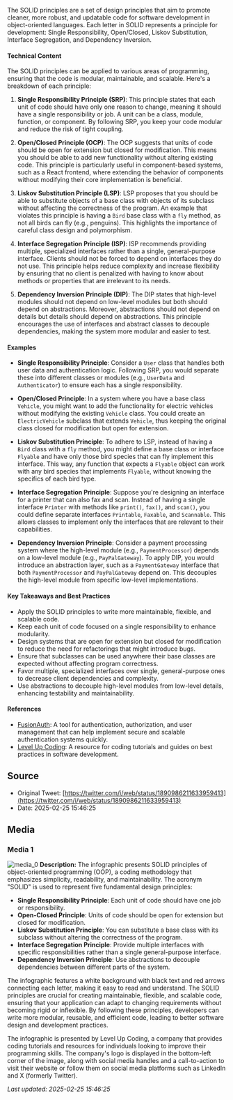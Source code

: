 The SOLID principles are a set of design principles that aim to promote cleaner, more robust, and updatable code for software development in object-oriented languages. Each letter in SOLID represents a principle for development: Single Responsibility, Open/Closed, Liskov Substitution, Interface Segregation, and Dependency Inversion.

#### Technical Content
The SOLID principles can be applied to various areas of programming, ensuring that the code is modular, maintainable, and scalable. Here's a breakdown of each principle:

1. **Single Responsibility Principle (SRP)**: This principle states that each unit of code should have only one reason to change, meaning it should have a single responsibility or job. A unit can be a class, module, function, or component. By following SRP, you keep your code modular and reduce the risk of tight coupling.

2. **Open/Closed Principle (OCP)**: The OCP suggests that units of code should be open for extension but closed for modification. This means you should be able to add new functionality without altering existing code. This principle is particularly useful in component-based systems, such as a React frontend, where extending the behavior of components without modifying their core implementation is beneficial.

3. **Liskov Substitution Principle (LSP)**: LSP proposes that you should be able to substitute objects of a base class with objects of its subclass without affecting the correctness of the program. An example that violates this principle is having a `Bird` base class with a `fly` method, as not all birds can fly (e.g., penguins). This highlights the importance of careful class design and polymorphism.

4. **Interface Segregation Principle (ISP)**: ISP recommends providing multiple, specialized interfaces rather than a single, general-purpose interface. Clients should not be forced to depend on interfaces they do not use. This principle helps reduce complexity and increase flexibility by ensuring that no client is penalized with having to know about methods or properties that are irrelevant to its needs.

5. **Dependency Inversion Principle (DIP)**: The DIP states that high-level modules should not depend on low-level modules but both should depend on abstractions. Moreover, abstractions should not depend on details but details should depend on abstractions. This principle encourages the use of interfaces and abstract classes to decouple dependencies, making the system more modular and easier to test.

#### Examples
- **Single Responsibility Principle**: Consider a `User` class that handles both user data and authentication logic. Following SRP, you would separate these into different classes or modules (e.g., `UserData` and `Authenticator`) to ensure each has a single responsibility.
  
- **Open/Closed Principle**: In a system where you have a base class `Vehicle`, you might want to add the functionality for electric vehicles without modifying the existing `Vehicle` class. You could create an `ElectricVehicle` subclass that extends `Vehicle`, thus keeping the original class closed for modification but open for extension.

- **Liskov Substitution Principle**: To adhere to LSP, instead of having a `Bird` class with a `fly` method, you might define a base class or interface `Flyable` and have only those bird species that can fly implement this interface. This way, any function that expects a `Flyable` object can work with any bird species that implements `Flyable`, without knowing the specifics of each bird type.

- **Interface Segregation Principle**: Suppose you're designing an interface for a printer that can also fax and scan. Instead of having a single interface `Printer` with methods like `print()`, `fax()`, and `scan()`, you could define separate interfaces `Printable`, `Faxable`, and `Scannable`. This allows classes to implement only the interfaces that are relevant to their capabilities.

- **Dependency Inversion Principle**: Consider a payment processing system where the high-level module (e.g., `PaymentProcessor`) depends on a low-level module (e.g., `PayPalGateway`). To apply DIP, you would introduce an abstraction layer, such as a `PaymentGateway` interface that both `PaymentProcessor` and `PayPalGateway` depend on. This decouples the high-level module from specific low-level implementations.

#### Key Takeaways and Best Practices
- Apply the SOLID principles to write more maintainable, flexible, and scalable code.
- Keep each unit of code focused on a single responsibility to enhance modularity.
- Design systems that are open for extension but closed for modification to reduce the need for refactorings that might introduce bugs.
- Ensure that subclasses can be used anywhere their base classes are expected without affecting program correctness.
- Favor multiple, specialized interfaces over single, general-purpose ones to decrease client dependencies and complexity.
- Use abstractions to decouple high-level modules from low-level details, enhancing testability and maintainability.

#### References
- [FusionAuth](https://fusionauth.io/): A tool for authentication, authorization, and user management that can help implement secure and scalable authentication systems quickly.
- [Level Up Coding](https://levelupcoding.com/): A resource for coding tutorials and guides on best practices in software development.
## Source

- Original Tweet: [https://twitter.com/i/web/status/1890986211633959413](https://twitter.com/i/web/status/1890986211633959413)
- Date: 2025-02-25 15:46:25


## Media

### Media 1
![media_0](./media_0.jpg)
**Description:** The infographic presents SOLID principles of object-oriented programming (OOP), a coding methodology that emphasizes simplicity, readability, and maintainability. The acronym "SOLID" is used to represent five fundamental design principles:

*   **Single Responsibility Principle**: Each unit of code should have one job or responsibility.
*   **Open-Closed Principle**: Units of code should be open for extension but closed for modification.
*   **Liskov Substitution Principle**: You can substitute a base class with its subclass without altering the correctness of the program.
*   **Interface Segregation Principle**: Provide multiple interfaces with specific responsibilities rather than a single general-purpose interface.
*   **Dependency Inversion Principle**: Use abstractions to decouple dependencies between different parts of the system.

The infographic features a white background with black text and red arrows connecting each letter, making it easy to read and understand. The SOLID principles are crucial for creating maintainable, flexible, and scalable code, ensuring that your application can adapt to changing requirements without becoming rigid or inflexible. By following these principles, developers can write more modular, reusable, and efficient code, leading to better software design and development practices.

The infographic is presented by Level Up Coding, a company that provides coding tutorials and resources for individuals looking to improve their programming skills. The company's logo is displayed in the bottom-left corner of the image, along with social media handles and a call-to-action to visit their website or follow them on social media platforms such as LinkedIn and X (formerly Twitter).

*Last updated: 2025-02-25 15:46:25*